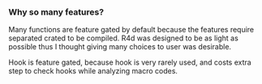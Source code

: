 ### Why so many features?

Many functions are feature gated by default because the features require
separated crated to be compiled. R4d was designed to be as light as possible
thus I thought giving many choices to user was desirable.

Hook is feature gated, because hook is very rarely used, and costs extra step to
check hooks while analyzing macro codes.
